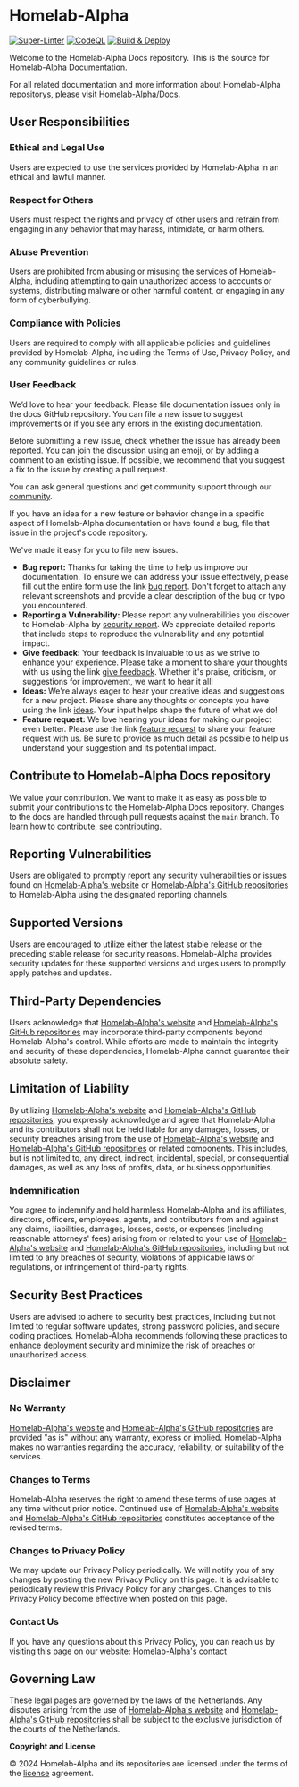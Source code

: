 # Homelab-Alpha

[![Super-Linter](https://github.com/homelab-alpha/docs/actions/workflows/super-linter.yml/badge.svg)](https://github.com/homelab-alpha/docs/actions/workflows/super-linter.yml)
[![CodeQL](https://github.com/homelab-alpha/docs/actions/workflows/codeql.yml/badge.svg)](https://github.com/homelab-alpha/docs/actions/workflows/codeql.yml)
[![Build & Deploy](https://github.com/homelab-alpha/docs/actions/workflows/hugo.yml/badge.svg)](https://github.com/homelab-alpha/docs/actions/workflows/hugo.yml)

Welcome to the Homelab-Alpha Docs repository. This is the source for
Homelab-Alpha Documentation.

For all related documentation and more information about Homelab-Alpha
repositorys, please visit [Homelab-Alpha/Docs].

## User Responsibilities

### Ethical and Legal Use

Users are expected to use the services provided by Homelab-Alpha in an ethical
and lawful manner.

### Respect for Others

Users must respect the rights and privacy of other users and refrain from
engaging in any behavior that may harass, intimidate, or harm others.

### Abuse Prevention

Users are prohibited from abusing or misusing the services of Homelab-Alpha,
including attempting to gain unauthorized access to accounts or systems,
distributing malware or other harmful content, or engaging in any form of
cyberbullying.

### Compliance with Policies

Users are required to comply with all applicable policies and guidelines
provided by Homelab-Alpha, including the Terms of Use, Privacy Policy, and any
community guidelines or rules.

### User Feedback

We’d love to hear your feedback. Please file documentation issues only in the
docs GitHub repository. You can file a new issue to suggest improvements or if
you see any errors in the existing documentation.

Before submitting a new issue, check whether the issue has already been
reported. You can join the discussion using an emoji, or by adding a comment to
an existing issue. If possible, we recommend that you suggest a fix to the issue
by creating a pull request.

You can ask general questions and get community support through our [community].

If you have an idea for a new feature or behavior change in a specific aspect of
Homelab-Alpha documentation or have found a bug, file that issue in the
project's code repository.

We've made it easy for you to file new issues.

- **Bug report:** Thanks for taking the time to help us improve our
  documentation. To ensure we can address your issue effectively, please fill
  out the entire form use the link [bug report]. Don't forget to attach any
  relevant screenshots and provide a clear description of the bug or typo you
  encountered.
- **Reporting a Vulnerability:** Please report any vulnerabilities you discover
  to Homelab-Alpha by [security report]. We appreciate detailed reports that
  include steps to reproduce the vulnerability and any potential impact.
- **Give feedback:** Your feedback is invaluable to us as we strive to enhance
  your experience. Please take a moment to share your thoughts with us using the
  link [give feedback]. Whether it's praise, criticism, or suggestions for
  improvement, we want to hear it all!
- **Ideas:** We're always eager to hear your creative ideas and suggestions for
  a new project. Please share any thoughts or concepts you have using the link
  [ideas]. Your input helps shape the future of what we do!
- **Feature request:** We love hearing your ideas for making our project even
  better. Please use the link [feature request] to share your feature request
  with us. Be sure to provide as much detail as possible to help us understand
  your suggestion and its potential impact.

## Contribute to Homelab-Alpha Docs repository

We value your contribution. We want to make it as easy as possible to submit
your contributions to the Homelab-Alpha Docs repository. Changes to the docs are
handled through pull requests against the `main` branch. To learn how to
contribute, see [contributing].

## Reporting Vulnerabilities

Users are obligated to promptly report any security vulnerabilities or issues
found on [Homelab-Alpha's website] or [Homelab-Alpha's GitHub repositories] to
Homelab-Alpha using the designated reporting channels.

## Supported Versions

Users are encouraged to utilize either the latest stable release or the
preceding stable release for security reasons. Homelab-Alpha provides security
updates for these supported versions and urges users to promptly apply patches
and updates.

## Third-Party Dependencies

Users acknowledge that [Homelab-Alpha's website] and [Homelab-Alpha's GitHub
repositories] may incorporate third-party components beyond Homelab-Alpha's
control. While efforts are made to maintain the integrity and security of these
dependencies, Homelab-Alpha cannot guarantee their absolute safety.

## Limitation of Liability

By utilizing [Homelab-Alpha's website] and [Homelab-Alpha's GitHub
repositories], you expressly acknowledge and agree that Homelab-Alpha and its
contributors shall not be held liable for any damages, losses, or security
breaches arising from the use of [Homelab-Alpha's website] and [Homelab-Alpha's
GitHub repositories] or related components. This includes, but is not limited
to, any direct, indirect, incidental, special, or consequential damages, as well
as any loss of profits, data, or business opportunities.

### Indemnification

You agree to indemnify and hold harmless Homelab-Alpha and its affiliates,
directors, officers, employees, agents, and contributors from and against any
claims, liabilities, damages, losses, costs, or expenses (including reasonable
attorneys' fees) arising from or related to your use of [Homelab-Alpha's
website] and [Homelab-Alpha's GitHub repositories], including but not limited to
any breaches of security, violations of applicable laws or regulations, or
infringement of third-party rights.

## Security Best Practices

Users are advised to adhere to security best practices, including but not
limited to regular software updates, strong password policies, and secure coding
practices. Homelab-Alpha recommends following these practices to enhance
deployment security and minimize the risk of breaches or unauthorized access.

## Disclaimer

### No Warranty

[Homelab-Alpha's website] and [Homelab-Alpha's GitHub repositories] are provided
"as is" without any warranty, express or implied. Homelab-Alpha makes no
warranties regarding the accuracy, reliability, or suitability of the services.

### Changes to Terms

Homelab-Alpha reserves the right to amend these terms of use pages at any time
without prior notice. Continued use of [Homelab-Alpha's website] and
[Homelab-Alpha's GitHub repositories] constitutes acceptance of the revised
terms.

### Changes to Privacy Policy

We may update our Privacy Policy periodically. We will notify you of any changes
by posting the new Privacy Policy on this page. It is advisable to periodically
review this Privacy Policy for any changes. Changes to this Privacy Policy
become effective when posted on this page.

### Contact Us

If you have any questions about this Privacy Policy, you can reach us by
visiting this page on our website: [Homelab-Alpha's contact]

## Governing Law

These legal pages are governed by the laws of the Netherlands. Any disputes
arising from the use of [Homelab-Alpha's website] and [Homelab-Alpha's GitHub
repositories] shall be subject to the exclusive jurisdiction of the courts of
the Netherlands.

**Copyright and License**

&copy; 2024 Homelab-Alpha and its repositories are licensed under the terms of
the [license] agreement.

[Homelab-Alpha/Docs]: https://homelab-alpha.nl/docs
[Homelab-Alpha's website]: https://homelab-alpha.nl
[Homelab-Alpha's GitHub repositories]: https://github.com/homelab-alpha
[community]: https://github.com/homelab-alpha/docs/discussions
[bug report]:
  https://github.com/homelab-alpha/docs/issues/new?assignees=homelab-alpha&labels=bug&projects=&template=bug_report.yml
[security report]:
  https://github.com/homelab-alpha/docs/issues/new?assignees=homelab-alpha&labels=security&projects=&template=security_report.yml
[give feedback]:
  https://github.com/homelab-alpha/docs/discussions/categories/feedback
[ideas]: https://github.com/homelab-alpha/docs/discussions/categories/ideas
[feature request]:
  https://github.com/homelab-alpha/docs/issues/new?assignees=homelab-alpha&labels=feature+request&projects=&template=feature_request.yml
[contributing]: CONTRIBUTING.md
[Homelab-Alpha's contact]: https://homelab-alpha.nl/contact
[license]: LICENSE.md
